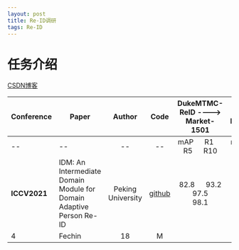 ```yaml
---
layout: post
title: Re-ID调研
tags: Re-ID
---
```


# 任务介绍

[CSDN博客](https://blog.csdn.net/mzpmzk/article/details/81844261)

| **Conference** | **Paper**   | **Author** | **Code** | **DukeMTMC-ReID ----> Market-1501** |  **Market-1501  ----> DukeMTMC-ReID** | **Contribution**|
|--    |---------|:--------:|:------:|:---------:|:---:| :--:|
| -- | --   | -- | -- | mAP &emsp;  R1 &emsp; R5 &emsp; R10| mAP &emsp; R1 &emsp;R5 &emsp;R10 |
| **ICCV2021** | IDM: An Intermediate Domain Module for Domain Adaptive Person Re-ID | Peking University  | [github](https://github.com/SikaStar/IDM)    |  82.8 &emsp; 93.2 &emsp; 97.5 &emsp; 98.1     |  70.5 &emsp;83.6 &emsp; 91.5 &emsp; 93.7 | --|
| 4          | Fechin  | 18     | M    |         |   |--|






